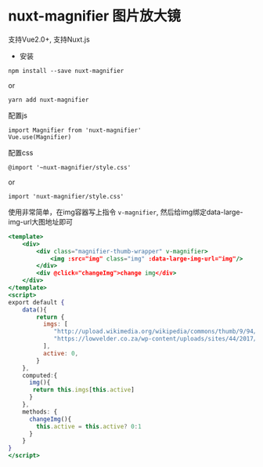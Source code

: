 # nuxt-magnifier 图片放大镜
支持Vue2.0+, 支持Nuxt.js

- 安装
```
npm install --save nuxt-magnifier
```
or
```
yarn add nuxt-magnifier
```

配置js
```
import Magnifier from 'nuxt-magnifier'
Vue.use(Magnifier)
```
配置css
```
@import '~nuxt-magnifier/style.css'
```
or
```
import 'nuxt-magnifier/style.css'
```

使用非常简单，在img容器写上指令 `v-magnifier`, 然后给img绑定data-large-img-url大图地址即可
```jsx
<template>
    <div>
        <div class="magnifier-thumb-wrapper" v-magnifier>
            <img :src="img" class="img" :data-large-img-url="img"/>
        </div>
        <div @click="changeImg">change img</div>
    </div>
</template>
<script>
export default {
    data(){
        return {
          imgs: [
             "http://upload.wikimedia.org/wikipedia/commons/thumb/9/94/Starry_Night_Over_the_Rhone.jpg/1200px-Starry_Night_Over_the_Rhone.jpg",
             "https://lowvelder.co.za/wp-content/uploads/sites/44/2017/12/desert-2340326_960_7_15745.jpg"
          ],
          active: 0,
        }
    },
    computed:{
      img(){
       return this.imgs[this.active] 
      } 
    },
    methods: {
      changeImg(){
        this.active = this.active? 0:1
      }
    }
}
</script>

```